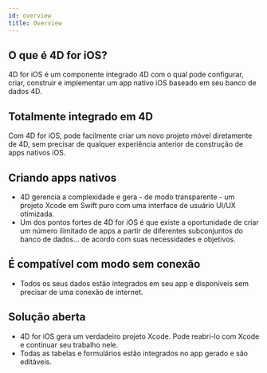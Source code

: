 ```yaml
---
id: overview
title: Overview
---
```


## O que é 4D for iOS?

4D for iOS é um componente integrado 4D com o qual pode configurar, criar, construir e implementar um app nativo iOS baseado em seu banco de dados 4D.

## Totalmente integrado em 4D

Com 4D for iOS, pode facilmente criar um novo projeto móvel diretamente de 4D, sem precisar de qualquer experiência anterior de construção de apps nativos iOS.

## Criando apps nativos
* 4D gerencia a complexidade e gera - de modo transparente - um projeto Xcode em Swift puro com uma interface de usuário UI/UX otimizada.
* Um dos pontos fortes de 4D for iOS é que existe a oportunidade de criar um número ilimitado de apps a partir de diferentes subconjuntos do banco de dados... de acordo com suas necessidades e objetivos.

## É compatível com modo sem conexão
* Todos os seus dados estão integrados em seu app e disponíveis sem precisar de uma conexão de internet.

## Solução aberta
* 4D for iOS gera um verdadeiro projeto Xcode. Pode reabrí-lo com Xcode e continuar seu trabalho nele.
* Todas as tabelas e formulários estão integrados no app gerado e são editáveis.
